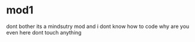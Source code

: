 # mod1
dont bother its a mindsutry mod and i dont know how to code
why are you even here
dont touch anything
